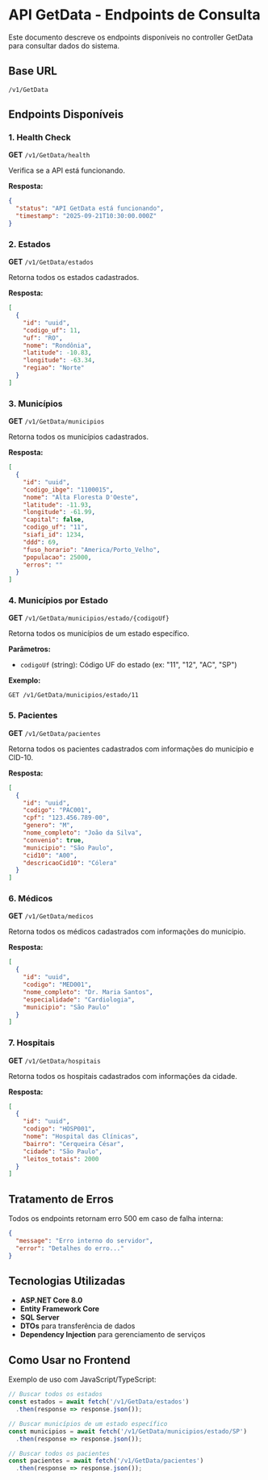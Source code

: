 # API GetData - Endpoints de Consulta

Este documento descreve os endpoints disponíveis no controller GetData para consultar dados do sistema.

## Base URL
```
/v1/GetData
```

## Endpoints Disponíveis

### 1. Health Check
**GET** `/v1/GetData/health`

Verifica se a API está funcionando.

**Resposta:**
```json
{
  "status": "API GetData está funcionando",
  "timestamp": "2025-09-21T10:30:00.000Z"
}
```

### 2. Estados
**GET** `/v1/GetData/estados`

Retorna todos os estados cadastrados.

**Resposta:**
```json
[
  {
    "id": "uuid",
    "codigo_uf": 11,
    "uf": "RO",
    "nome": "Rondônia",
    "latitude": -10.83,
    "longitude": -63.34,
    "regiao": "Norte"
  }
]
```

### 3. Municípios
**GET** `/v1/GetData/municipios`

Retorna todos os municípios cadastrados.

**Resposta:**
```json
[
  {
    "id": "uuid",
    "codigo_ibge": "1100015",
    "nome": "Alta Floresta D'Oeste",
    "latitude": -11.93,
    "longitude": -61.99,
    "capital": false,
    "codigo_uf": "11",
    "siafi_id": 1234,
    "ddd": 69,
    "fuso_horario": "America/Porto_Velho",
    "populacao": 25000,
    "erros": ""
  }
]
```

### 4. Municípios por Estado
**GET** `/v1/GetData/municipios/estado/{codigoUf}`

Retorna todos os municípios de um estado específico.

**Parâmetros:**
- `codigoUf` (string): Código UF do estado (ex: "11", "12", "AC", "SP")

**Exemplo:**
```
GET /v1/GetData/municipios/estado/11
```

### 5. Pacientes
**GET** `/v1/GetData/pacientes`

Retorna todos os pacientes cadastrados com informações do município e CID-10.

**Resposta:**
```json
[
  {
    "id": "uuid",
    "codigo": "PAC001",
    "cpf": "123.456.789-00",
    "genero": "M",
    "nome_completo": "João da Silva",
    "convenio": true,
    "municipio": "São Paulo",
    "cid10": "A00",
    "descricaoCid10": "Cólera"
  }
]
```

### 6. Médicos
**GET** `/v1/GetData/medicos`

Retorna todos os médicos cadastrados com informações do município.

**Resposta:**
```json
[
  {
    "id": "uuid",
    "codigo": "MED001",
    "nome_completo": "Dr. Maria Santos",
    "especialidade": "Cardiologia",
    "municipio": "São Paulo"
  }
]
```

### 7. Hospitais
**GET** `/v1/GetData/hospitais`

Retorna todos os hospitais cadastrados com informações da cidade.

**Resposta:**
```json
[
  {
    "id": "uuid",
    "codigo": "HOSP001",
    "nome": "Hospital das Clínicas",
    "bairro": "Cerqueira César",
    "cidade": "São Paulo",
    "leitos_totais": 2000
  }
]
```

## Tratamento de Erros

Todos os endpoints retornam erro 500 em caso de falha interna:

```json
{
  "message": "Erro interno do servidor",
  "error": "Detalhes do erro..."
}
```

## Tecnologias Utilizadas

- **ASP.NET Core 8.0**
- **Entity Framework Core**
- **SQL Server**
- **DTOs** para transferência de dados
- **Dependency Injection** para gerenciamento de serviços

## Como Usar no Frontend

Exemplo de uso com JavaScript/TypeScript:

```javascript
// Buscar todos os estados
const estados = await fetch('/v1/GetData/estados')
  .then(response => response.json());

// Buscar municípios de um estado específico
const municipios = await fetch('/v1/GetData/municipios/estado/SP')
  .then(response => response.json());

// Buscar todos os pacientes
const pacientes = await fetch('/v1/GetData/pacientes')
  .then(response => response.json());
```